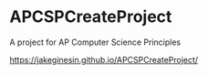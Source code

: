 # APCSPCreateProject

A project for AP Computer Science Principles

https://jakeginesin.github.io/APCSPCreateProject/
